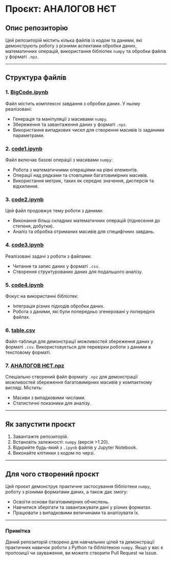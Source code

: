 # Проєкт: АНАЛОГОВ НЄТ

## Опис репозиторію
Цей репозиторій містить кілька файлів із кодом та даними, які демонструють роботу з різними аспектами обробки даних, математичних операцій, використання бібліотек `numpy` та обробки файлів у форматі `.npz`.

---

## Структура файлів

### **1. [BigCode.ipynb](BigCode.ipynb)**
Файл містить комплексні завдання з обробки даних. У ньому реалізовані:
- Генерація та маніпуляції з масивами `numpy`.
- Збереження та завантаження даних у форматі `.npz`.
- Використання випадкових чисел для створення масивів із заданими параметрами.

### **2. [code1.ipynb](code1.ipynb)**
Файл включає базові операції з масивами `numpy`:
- Робота з математичними операціями на рівні елементів.
- Операції над рядками та стовпцями багатовимірних масивів.
- Використання метрик, таких як середнє значення, дисперсія та відхилення.

### **3. [code2.ipynb](code2.ipynb)**
Цей файл продовжує тему роботи з даними:
- Виконання більш складних математичних операцій (піднесення до степеня, добутки).
- Аналіз та обробка отриманих масивів для специфічних завдань.

### **4. [code3.ipynb](code3.ipynb)**
Реалізовані задачі з роботи з файлами:
- Читання та запис даних у форматі `.csv`.
- Створення структурованих даних для подальшого аналізу.

### **5. [code4.ipynb](code4.ipynb)**
Фокус на використанні бібліотек:
- Інтеграція різних підходів обробки даних.
- Робота з даними, які були попередньо згенеровані у попередніх файлах.

### **6. [table.csv](table.csv)**
Файл-таблиця для демонстрації можливостей збереження даних у форматі `.csv`. Використовується для перевірки роботи з даними в текстовому форматі.

### **7. [АНАЛОГОВ НЄТ.npz](АНАЛОГОВ%20НЄТ.npz)**
Спеціально створений файл формату `.npz` для демонстрації можливостей збереження багатовимірних масивів у компактному вигляді. Містить:
- Масиви з випадковими числами.
- Статистичні показники для аналізу.

---

## Як запустити проєкт
1. Завантажте репозиторій.
2. Встановіть залежності: `numpy` (версія >1.20).
3. Відкрийте будь-який з `.ipynb` файлів у Jupyter Notebook.
4. Виконайте клітинки з кодом по черзі.

---

## Для чого створений проєкт
Цей проєкт демонструє практичне застосування бібліотеки `numpy`, роботу з різними форматами даних, а також дає змогу:
- Освоїти основи багатовимірних обчислень.
- Навчитися зберігати та завантажувати дані у різних форматах.
- Працювати з випадковими величинами та аналізувати їх.

---

### Примітка
Даний репозиторій створено для навчальних цілей та демонстрації практичних навичок роботи з Python та бібліотекою `numpy`. Якщо у вас є пропозиції чи зауваження, ви можете створити Pull Request чи Issue.

